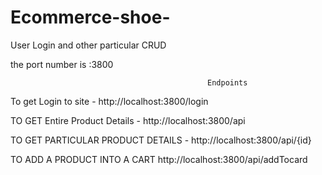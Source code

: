 # Ecommerce-shoe-
User Login and other particular CRUD
  
the port number is :3800

                                                Endpoints

To get Login  to site    -                    http://localhost:3800/login

TO GET Entire Product Details  -              http://localhost:3800/api

TO GET PARTICULAR PRODUCT DETAILS -           http://localhost:3800/api/{id}

TO  ADD A PRODUCT INTO A CART                 http://localhost:3800/api/addTocard

